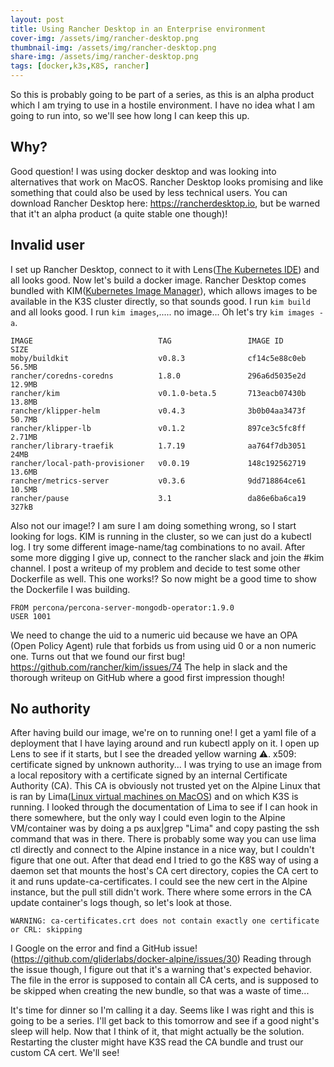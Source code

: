 ```yaml
---
layout: post
title: Using Rancher Desktop in an Enterprise environment
cover-img: /assets/img/rancher-desktop.png
thumbnail-img: /assets/img/rancher-desktop.png
share-img: /assets/img/rancher-desktop.png
tags: [docker,k3s,K8S, rancher]
---
```


So this is probably going to be part of a series, as this is an alpha product which I am trying to use in a hostile environment. I have no idea what I am going to run into, so we'll see how long I can keep this up.

## Why?
Good question! I was using docker desktop and was looking into alternatives that work on MacOS. Rancher Desktop looks promising and like something that could also be used by less technical users. You can download Rancher Desktop here: https://rancherdesktop.io, but be warned that it't an alpha product (a quite stable one though)!

## Invalid user
I set up Rancher Desktop, connect to it with Lens([The Kubernetes IDE](https://k8slens.dev)) and all looks good. Now let's build a docker image. Rancher Desktop comes bundled with KIM([Kubernetes Image Manager](https://github.com/rancher/kim)), which allows images to be available in the K3S cluster directly, so that sounds good. I run `kim build` and all looks good. I run `kim images`,..... no image... Oh let's try `kim images -a`. 
~~~
IMAGE                            TAG                 IMAGE ID            SIZE
moby/buildkit                    v0.8.3              cf14c5e88c0eb       56.5MB
rancher/coredns-coredns          1.8.0               296a6d5035e2d       12.9MB
rancher/kim                      v0.1.0-beta.5       713eacb07430b       13.8MB
rancher/klipper-helm             v0.4.3              3b0b04aa3473f       50.7MB
rancher/klipper-lb               v0.1.2              897ce3c5fc8ff       2.71MB
rancher/library-traefik          1.7.19              aa764f7db3051       24MB
rancher/local-path-provisioner   v0.0.19             148c192562719       13.6MB
rancher/metrics-server           v0.3.6              9dd718864ce61       10.5MB
rancher/pause                    3.1                 da86e6ba6ca19       327kB
~~~
Also not our image!?
I am sure I am doing something wrong, so I start looking for logs. KIM is running in the cluster, so we can just do a kubectl log. I try some different image-name/tag combinations to no avail. After some more digging I give up, connect to the rancher slack and join the #kim channel. I post a writeup of my problem and decide to test some other Dockerfile as well. This one works!?
So now might be a good time to show the Dockerfile I was building.
~~~
FROM percona/percona-server-mongodb-operator:1.9.0
USER 1001
~~~
We need to change the uid to a numeric uid because we have an OPA (Open Policy Agent) rule that forbids us from using uid 0 or a non numeric one. Turns out that we found our first bug!
https://github.com/rancher/kim/issues/74
The help in slack and the thorough writeup on GitHub where a good first impression though!

## No authority
After having build our image, we're on to running one! I get a yaml file of a deployment that I have laying around and run kubectl apply on it. I open up Lens to see if it starts, but I see the dreaded yellow warning ⚠️. x509: certificate signed by unknown authority...
I was trying to use an image from a local repository with a certificate signed by an internal Certificate Authority (CA). This CA is obviously not trusted yet on the Alpine Linux that is ran by Lima([Linux virtual machines on MacOS](https://github.com/lima-vm/lima)) and on which K3S is running. I looked through the documentation of Lima to see if I can hook in there somewhere, but the only way I could even login to the Alpine VM/container was by doing a ps aux|grep "Lima" and copy pasting the ssh command that was in there. There is probably some way you can use lima ctl directly and connect to the Alpine instance in a nice way, but I couldn't figure that one out.
After that dead end I tried to go the K8S way of using a daemon set that mounts the host's CA cert directory, copies the CA cert to it and runs update-ca-certificates. I could see the new cert in the Alpine instance, but the pull still didn't work. There where some errors in the CA update container's logs though, so let's look at those.
~~~
WARNING: ca-certificates.crt does not contain exactly one certificate or CRL: skipping
~~~
I Google on the error and find a GitHub issue!
(https://github.com/gliderlabs/docker-alpine/issues/30)
Reading through the issue though, I figure out that it's a warning that's expected behavior. The file in the error is supposed to contain all CA certs, and is supposed to be skipped when creating the new bundle, so that was a waste of time...

It's time for dinner so I'm calling it a day. Seems like I was right and this is going to be a series. I'll  get back to this tomorrow and see if a good night's sleep will help. Now that I think of it, that might actually be the solution. Restarting the cluster might have K3S read the CA bundle and trust our custom CA cert. We'll see!
